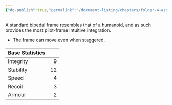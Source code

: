 ```yaml
---
{"dg-publish":true,"permalink":"/document-listing/chapters/folder-4-assembly/chassis-folder/bipedal/"}
---
```


A standard bipedal frame resembles that of a humanoid, and as such provides the most pilot-frame intuitive integration.
- The frame can move even when staggered.

| Base Statistics |     |
| --------------- | --: |
| Integrity       |   9 |
| Stability       |  12 |
| Speed           |   4 |
| Recoil          |   3 |
| Armour          |   2 |
